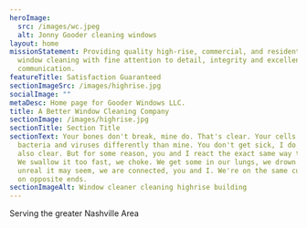 ```yaml
---
heroImage:
  src: /images/wc.jpeg
  alt: Jonny Gooder cleaning windows
layout: home
missionStatement: Providing quality high-rise, commercial, and residential
  window cleaning with fine attention to detail, integrity and excellent
  communication.
featureTitle: Satisfaction Guaranteed
sectionImageSrc: /images/highrise.jpg
socialImage: ""
metaDesc: Home page for Gooder Windows LLC.
title: A Better Window Cleaning Company
sectionImage: /images/highrise.jpg
sectionTitle: Section Title
sectionText: Your bones don't break, mine do. That's clear. Your cells react to
  bacteria and viruses differently than mine. You don't get sick, I do. That's
  also clear. But for some reason, you and I react the exact same way to water.
  We swallow it too fast, we choke. We get some in our lungs, we drown. However
  unreal it may seem, we are connected, you and I. We're on the same curve, just
  on opposite ends.
sectionImageAlt: Window cleaner cleaning highrise building
---
```

Serving the greater Nashville Area